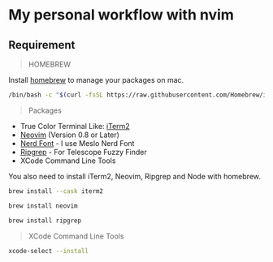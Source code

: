 # My personal workflow with nvim

## Requirement
> HOMEBREW

Install [homebrew](https://brew.sh/) to manage your packages on mac.

```bash
/bin/bash -c "$(curl -fsSL https://raw.githubusercontent.com/Homebrew/install/HEAD/install.sh)"
```

> Packages
- True Color Terminal Like: [iTerm2](https://iterm2.com/)
- [Neovim](https://neovim.io/) (Version 0.8 or Later)
- [Nerd Font](https://www.nerdfonts.com/) - I use Meslo Nerd Font
- [Ripgrep](https://github.com/BurntSushi/ripgrep) - For Telescope Fuzzy Finder
- XCode Command Line Tools

You also need to install iTerm2, Neovim, Ripgrep and Node with homebrew.

```bash
brew install --cask iterm2
```
```bash
brew install neovim
```
```bash
brew install ripgrep
```

> XCode Command Line Tools
```bash
xcode-select --install
```
